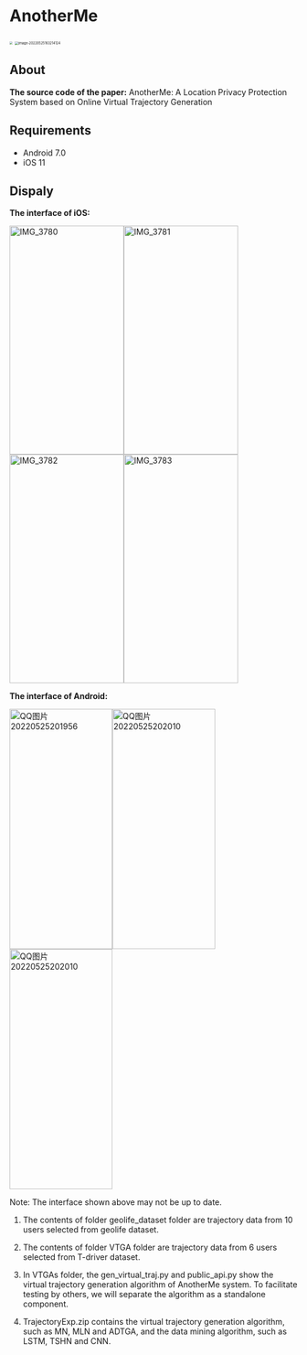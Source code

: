 # AnotherMe

<img src="Pictures/image-20220525163024165.png" style="zoom: 33%;" />

<img src="Pictures/image-20220525163214124.png" alt="image-20220525163214124" style="zoom: 40%;" />



## About

**The source code of the paper:** AnotherMe: A Location Privacy Protection System based on Online Virtual Trajectory Generation

## Requirements

* Android 7.0
* iOS 11



## Dispaly

**The interface of iOS:**

<img src="Pictures\IMG_3780.PNG" alt="IMG_3780" width="200" height="400" /><img src="Pictures/IMG_3781.PNG" alt="IMG_3781" width="200" height="400"/><img src="Pictures/IMG_3782.PNG" alt="IMG_3782" width="200" height="400" /><img src="Pictures/IMG_3783.PNG" alt="IMG_3783" width="200" height="400"/>



**The interface of Android:**

<img src="Pictures\QQ图片20220525201956.png" alt="QQ图片20220525201956" width="180" height="420"/><img src="Pictures\QQ图片20220525202010.png" alt="QQ图片20220525202010"  width="180" height="420" /><img src="Pictures/QQ图片20220525202018.png" alt="QQ图片20220525202010" width="180" height="420" />



Note: The interface shown above may not be up to date.

1. The contents of folder geolife_dataset folder are trajectory data from 10 users selected from geolife dataset.

2. The contents of folder VTGA folder are trajectory data from 6 users selected from T-driver dataset.

3. In VTGAs folder, the gen_virtual_traj.py and public_api.py show the virtual trajectory generation algorithm of AnotherMe system. To facilitate testing by others, we will separate the algorithm as a standalone component.

4. TrajectoryExp.zip contains the virtual trajectory generation algorithm, such as MN, MLN and ADTGA, and the data mining algorithm, such as LSTM, TSHN and CNN.








